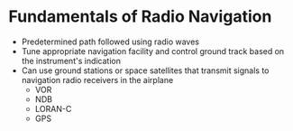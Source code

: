 # Fundamentals of Radio Navigation

* Predetermined path followed using radio waves
* Tune appropriate navigation facility and control ground track based on the instrument's indication
* Can use ground stations or space satellites that transmit signals to navigation radio receivers in the airplane
  * VOR
  * NDB
  * LORAN-C
  * GPS
